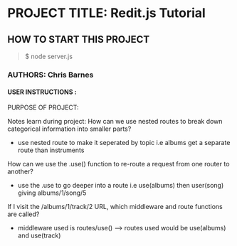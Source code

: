 # PROJECT TITLE: Redit.js Tutorial

## HOW TO START THIS PROJECT

> $ node server.js

### AUTHORS: Chris Barnes

#### USER INSTRUCTIONS :

PURPOSE OF PROJECT: 



Notes learn during project:
How can we use nested routes to break down categorical information into smaller parts?
- use nested route to make it seperated by topic i.e albums get a separate route than instruments

How can we use the .use() function to re-route a request from one router to another?
- use the .use to go deeper into a route i.e use(albums)  then user(song)  giving albums/1/song/5

If I visit the /albums/1/track/2 URL, which middleware and route functions are called?
- middleware used is routes/use()  --> routes used would be use(albums) and use(track)  